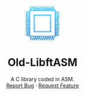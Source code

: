 <br />
<p align="center">
  <a href="https://github.com/Ant0wan/Old-LibftASM">
    <img src="logo.png" alt="Logo" width="90" height="90">
  </a>
     <h1 align="center">Old-LibftASM</h1>
  <p align="center">
    A C library coded in ASM. 
    <br />
    <a href="https://github.com/Ant0wan/Old-LibftASM/issues">Report Bug</a>
    ·
    <a href="https://github.com/Ant0wan/Old-LibftASM/issues">Request Feature</a>
  </p>
</p>
